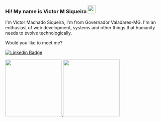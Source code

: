 ### Hi! My name is Victor M Siqueira <img src="https://media.giphy.com/media/hvRJCLFzcasrR4ia7z/giphy.gif" width="25px">

<!--
*victorsiqueira14/victorsiqueira14* is a ✨ special ✨ repository because its `README.md` (this file) appears on your GitHub profile.



Here are some ideas to get you started:

- 🔭 I’m currently working on ...
- 🌱 I’m currently learning ...
- 👯 I’m looking to collaborate on ...
- 🤔 I’m looking for help with ...
- 💬 Ask me about ...
- 📫 How to reach me: ...
- 😄 Pronouns: ...
- ⚡ Fun fact: ...
-->


I'm Victor Machado Siqueira, I'm from Governador Valadares-MG. I'm an enthusiast of web development, systems and other things that humanity needs to evolve technologically.

Would you like to meet me?


[![Linkedin Badge](https://img.shields.io/badge/-LinkedIn-blue?style=flat-square&logo=Linkedin&logoColor=white&link=https://https://www.linkedin.com/in/victor-siqueira4481/)](https://www.linkedin.com/in/victor-siqueira4481/) <a href="https://wa.me/5533991472451" alt="WhatsApp" target="_blank">


  <img height="180em" src="https://github-readme-stats.vercel.app/api?username=victorsiqueira14&show_icons=true&hide_border=true&&count_private=true&include_all_commits=true&theme=radical" />
  <img height="180em" src="https://github-readme-stats.vercel.app/api/top-langs/?username=victorsiqueira14&exclude_repo=KNN-Image-Classification&show_icons=true&hide_border=true&layout=compact&langs_count=8&theme=radical"/>
</p>
